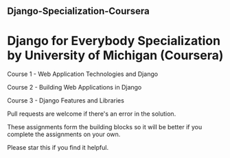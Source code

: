 ## Django-Specialization-Coursera

# Django for Everybody Specialization by University of Michigan (Coursera) 

Course 1 - Web Application Technologies and Django

Course 2 - Building Web Applications in Django

Course 3 - Django Features and Libraries


Pull requests are welcome if there's an error in the solution.

These assignments form the building blocks so it will be better if you complete the assignments on your own. 

Please star this if you find it helpful.
